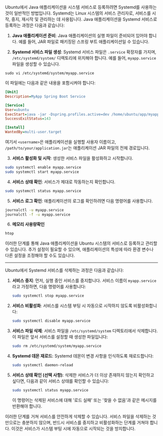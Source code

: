 Ubuntu에서 Java 애플리케이션을 시스템 서비스로 등록하려면 Systemd를 사용하는 것이 일반적인 방법입니다. Systemd는 Linux 시스템의 서비스 관리자로, 서비스를 시작, 중지, 재시작 및 관리하는 데 사용됩니다. Java 애플리케이션을 Systemd 서비스로 등록하는 과정은 다음과 같습니다:

1. **Java 애플리케이션 준비**: Java 애플리케이션의 실행 파일이 준비되어 있어야 합니다. 예를 들어, JAR 파일로 패키징된 스프링 부트 애플리케이션일 수 있습니다.

2. **Systemd 서비스 파일 생성**: Systemd 서비스 파일은 `.service` 확장자를 가지며, `/etc/systemd/system/` 디렉토리에 위치해야 합니다. 예를 들어, `myapp.service` 파일을 생성할 수 있습니다.

```shell
sudo vi /etc/systemd/system/myapp.service
```

이 파일에는 다음과 같은 내용을 포함시켜야 합니다:

```ini
[Unit]
Description=MyApp Spring Boot Service

[Service]
User=ubuntu
ExecStart=java -jar -Dspring.profiles.active=dev /home/ubuntu/app/myapp/myapp-0.0.1-SNAPSHOT.jar
SuccessExitStatus=143

[Install]
WantedBy=multi-user.target
```

여기서 `<username>`은 애플리케이션을 실행할 사용자 이름이고, `/path/to/your/application.jar`는 애플리케이션 JAR 파일의 전체 경로입니다.

3. **서비스 활성화 및 시작**: 생성한 서비스 파일을 활성화하고 시작합니다.

```bash
sudo systemctl enable myapp.service
sudo systemctl start myapp.service
```

4. **서비스 상태 확인**: 서비스가 제대로 작동하는지 확인합니다.

```bash
sudo systemctl status myapp.service
```

5. **서비스 로그 확인**: 애플리케이션의 로그를 확인하려면 다음 명령어를 사용합니다.

```bash
journalctl -u myapp.service
journalctl -f -u myapp.service
```

6. **메모리 사용량확인**

```bash
htop
```

이러한 단계를 통해 Java 애플리케이션을 Ubuntu 시스템의 서비스로 등록하고 관리할 수 있습니다. 추가 설정이 필요할 수 있으며, 애플리케이션의 특성에 따라 환경 변수나 다른 설정을 조정해야 할 수도 있습니다.

---

Ubuntu에서 Systemd 서비스를 삭제하는 과정은 다음과 같습니다:

1. **서비스 중지**: 먼저, 실행 중인 서비스를 중지합니다. 서비스 이름이 `myapp.service`라고 가정하면, 다음 명령어를 사용합니다:

   ```bash
   sudo systemctl stop myapp.service
   ```

2. **서비스 비활성화**: 서비스를 시스템 부팅 시 자동으로 시작하지 않도록 비활성화합니다:

   ```bash
   sudo systemctl disable myapp.service
   ```

3. **서비스 파일 삭제**: 서비스 파일을 `/etc/systemd/system` 디렉토리에서 삭제합니다. 이 파일은 앞서 서비스를 설정할 때 생성한 파일입니다:

   ```bash
   sudo rm /etc/systemd/system/myapp.service
   ```

4. **Systemd 데몬 재로드**: Systemd 데몬이 변경 사항을 인식하도록 재로드합니다:

   ```bash
   sudo systemctl daemon-reload
   ```

5. **서비스 상태 확인 (선택 사항)**: 삭제한 서비스가 더 이상 존재하지 않는지 확인하고 싶다면, 다음과 같이 서비스 상태를 확인할 수 있습니다:

   ```bash
   sudo systemctl status myapp.service
   ```

   이 명령어는 삭제된 서비스에 대해 '로드 실패' 또는 '찾을 수 없음'과 같은 메시지를 반환해야 합니다.

이러한 단계를 거쳐 서비스를 안전하게 삭제할 수 있습니다. 서비스 파일을 삭제하는 것만으로는 충분하지 않으며, 반드시 서비스를 중지하고 비활성화하는 단계를 거쳐야 합니다. 이것은 서비스가 시스템 부팅 시에 자동으로 시작되는 것을 방지합니다.
